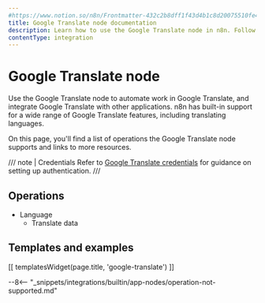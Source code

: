 ```yaml
---
#https://www.notion.so/n8n/Frontmatter-432c2b8dff1f43d4b1c8d20075510fe4
title: Google Translate node documentation
description: Learn how to use the Google Translate node in n8n. Follow technical documentation to integrate Google Translate node into your workflows.
contentType: integration
---
```


# Google Translate node

Use the Google Translate node to automate work in Google Translate, and integrate Google Translate with other applications. n8n has built-in support for a wide range of Google Translate features, including translating languages.

On this page, you'll find a list of operations the Google Translate node supports and links to more resources.

/// note | Credentials
Refer to [Google Translate credentials](/integrations/builtin/credentials/google/) for guidance on setting up authentication. 
///

## Operations

* Language
    * Translate data

## Templates and examples

<!-- see https://www.notion.so/n8n/Pull-in-templates-for-the-integrations-pages-37c716837b804d30a33b47475f6e3780 -->
[[ templatesWidget(page.title, 'google-translate') ]]

--8<-- "_snippets/integrations/builtin/app-nodes/operation-not-supported.md"

